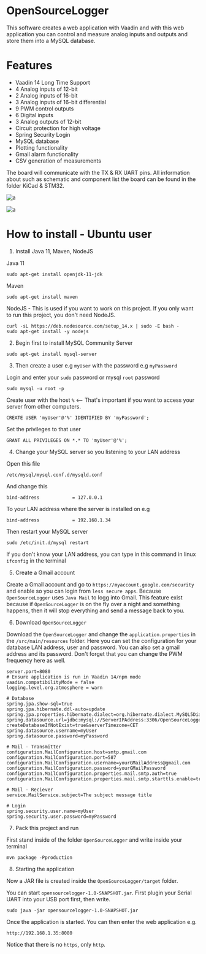 # OpenSourceLogger

This software creates a web application with Vaadin and with this web application you can control and measure analog inputs and outputs and 
store them into a MySQL database.

# Features

* Vaadin 14 Long Time Support
* 4 Analog inputs of 12-bit
* 2 Analog inputs of 16-bit
* 3 Analog inputs of 16-bit differential
* 9 PWM control outputs
* 6 Digital inputs
* 3 Analog outputs of 12-bit
* Circuit protection for high voltage
* Spring Security Login
* MySQL database
* Plotting functionality
* Gmail alarm functionality
* CSV generation of measurements


The board will communicate with the TX & RX UART pins. 
All information about such as schematic and component list the board can be found in the folder KiCad & STM32.

![a](https://raw.githubusercontent.com/DanielMartensson/OpenSourceLogger/master/KiCad%20&%20STM32/3D%20Schematic.png)

![a](https://raw.githubusercontent.com/DanielMartensson/OpenSourceLogger/master/KiCad%20&%20STM32/Produced.jpg)


# How to install - Ubuntu user

1. Install Java 11, Maven, NodeJS

Java 11
```
sudo apt-get install openjdk-11-jdk
```

Maven
```
sudo apt-get install maven
```

NodeJS - This is used if you want to work on this project. If you only want to run this project, you don't need NodeJS.
```
curl -sL https://deb.nodesource.com/setup_14.x | sudo -E bash -
sudo apt-get install -y nodejs
```

2. Begin first to install MySQL Community Server

```
sudo apt-get install mysql-server
```


3. Then create a user e.g `myUser` with the password e.g `myPassword`

Login and enter your `sudo` password or mysql `root` password
```
sudo mysql -u root -p
```

Create user with the host `%` <-- That's important if you want to access your server from other computers.
```
CREATE USER 'myUser'@'%' IDENTIFIED BY 'myPassword';
```

Set the privileges to that user
```
GRANT ALL PRIVILEGES ON *.* TO 'myUser'@'%';
```


4. Change your MySQL server so you listening to your LAN address

Open this file
```
/etc/mysql/mysql.conf.d/mysqld.conf
```

And change this
```
bind-address            = 127.0.0.1
```

To your LAN address where the server is installed on e.g
```
bind-address            = 192.168.1.34
```

Then restart your MySQL server
```
sudo /etc/init.d/mysql restart
```

If you don't know your LAN address, you can type in this command in linux `ifconfig` in the terminal

5. Create a Gmail account

Create a Gmail account and go to `https://myaccount.google.com/security` and enable so you can login from `less secure apps`.
Because `OpenSourceLogger` uses `Java Mail` to logg into Gmail. This feature exist because if `OpenSourceLogger` is on the fly over a
night and something happens, then it will stop everything and send a message back to you.

6. Download `OpenSourceLogger`

Download the `OpenSourceLogger` and change the `application.properties` in the `/src/main/resources` folder.
Here you can set the configuration for your database LAN address, user and password. You can also set a gmail address and its
password. Don't forget that you can change the PWM frequency here as well.

```
server.port=8080
# Ensure application is run in Vaadin 14/npm mode
vaadin.compatibilityMode = false
logging.level.org.atmosphere = warn

# Database
spring.jpa.show-sql=true
spring.jpa.hibernate.ddl-auto=update
spring.jpa.properties.hibernate.dialect=org.hibernate.dialect.MySQL5Dialect
spring.datasource.url=jdbc:mysql://ServerIPAddress:3306/OpenSourceLogger?createDatabaseIfNotExist=true&serverTimezone=CET
spring.datasource.username=myUser
spring.datasource.password=myPassword

# Mail - Transmitter
configuration.MailConfiguration.host=smtp.gmail.com
configuration.MailConfiguration.port=587
configuration.MailConfiguration.username=yourGMailAddress@gmail.com
configuration.MailConfiguration.password=yourGMailPassword
configuration.MailConfiguration.properties.mail.smtp.auth=true
configuration.MailConfiguration.properties.mail.smtp.starttls.enable=true

# Mail - Reciever
service.MailService.subject=The subject message title

# Login
spring.security.user.name=myUser
spring.security.user.password=myPassword
```

7. Pack this project and run

First stand inside of the folder `OpenSourceLogger` and write inside your terminal
```
mvn package -Pproduction
```

8. Starting the application

Now a JAR file is created inside the `OpenSourceLogger/target` folder. 

You can start `opensourcelogger-1.0-SNAPSHOT.jar`. First plugin your Serial UART into your USB port first, then write. 

```
sudo java -jar opensourcelogger-1.0-SNAPSHOT.jar
```

Once the application is started. You can then enter the web application e.g.

```
http://192.168.1.35:8080
```
Notice that there is no `https`, only `http`.
